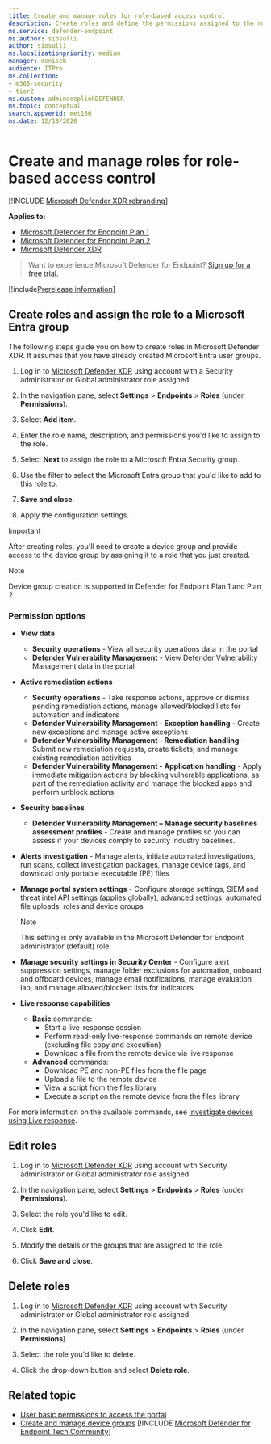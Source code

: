 ```yaml
---
title: Create and manage roles for role-based access control
description: Create roles and define the permissions assigned to the role as part of the role-based access control implementation in the Microsoft Defender XDR
ms.service: defender-endpoint
ms.author: siosulli
author: siosulli
ms.localizationpriority: medium
manager: deniseb
audience: ITPro
ms.collection: 
- m365-security
- tier2
ms.custom: admindeeplinkDEFENDER
ms.topic: conceptual
search.appverid: met150
ms.date: 12/18/2020
---
```


# Create and manage roles for role-based access control

[!INCLUDE [Microsoft Defender XDR rebranding](../includes/microsoft-defender.md)]

**Applies to:**

- [Microsoft Defender for Endpoint Plan 1](https://go.microsoft.com/fwlink/p/?linkid=2154037)
- [Microsoft Defender for Endpoint Plan 2](https://go.microsoft.com/fwlink/?linkid=2154037)
- [Microsoft Defender XDR](https://go.microsoft.com/fwlink/?linkid=2118804)

> Want to experience Microsoft Defender for Endpoint? [Sign up for a free trial.](https://signup.microsoft.com/create-account/signup?products=7f379fee-c4f9-4278-b0a1-e4c8c2fcdf7e&ru=https://aka.ms/MDEp2OpenTrial?ocid=docs-wdatp-roles-abovefoldlink)

[!include[Prerelease information](../includes/prerelease.md)]

<a name='create-roles-and-assign-the-role-to-an-azure-active-directory-group'></a>

## Create roles and assign the role to a Microsoft Entra group

The following steps guide you on how to create roles in Microsoft Defender XDR. It assumes that you have already created Microsoft Entra user groups.

1. Log in to <a href="https://go.microsoft.com/fwlink/p/?linkid=2077139" target="_blank">Microsoft Defender XDR</a> using account with a Security administrator or Global administrator role assigned.

2. In the navigation pane, select **Settings** \> **Endpoints** \> **Roles** (under **Permissions**).

3. Select **Add item**.

4. Enter the role name, description, and permissions you'd like to assign to the role.

5. Select **Next** to assign the role to a Microsoft Entra Security group.

6. Use the filter to select the Microsoft Entra group that you'd like to add to this role to.

7. **Save and close**.

8. Apply the configuration settings.

> [!IMPORTANT]
> After creating roles, you'll need to create a device group and provide access to the device group by assigning it to a role that you just created.

> [!NOTE]
> Device group creation is supported in Defender for Endpoint Plan 1 and Plan 2.

### Permission options

- **View data**
  - **Security operations** - View all security operations data in the portal
  - **Defender Vulnerability Management** - View Defender Vulnerability Management data in the portal

- **Active remediation actions**
  - **Security operations** - Take response actions, approve or dismiss pending remediation actions, manage allowed/blocked lists for automation and indicators
  - **Defender Vulnerability Management - Exception handling** - Create new exceptions and manage active exceptions
  - **Defender Vulnerability Management - Remediation handling** - Submit new remediation requests, create tickets, and manage existing remediation activities
  - **Defender Vulnerability Management - Application handling** - Apply immediate mitigation actions by blocking vulnerable applications, as part of the remediation activity and manage the blocked apps and perform unblock actions

- **Security baselines**
  - **Defender Vulnerability Management – Manage security baselines assessment profiles** - Create and manage profiles so you can assess if your devices comply to security industry baselines.

- **Alerts investigation** - Manage alerts, initiate automated investigations, run scans, collect investigation packages, manage device tags, and download only portable executable (PE) files

- **Manage portal system settings** - Configure storage settings, SIEM and threat intel API settings (applies globally), advanced settings, automated file uploads, roles and device groups

    > [!NOTE]
    > This setting is only available in the Microsoft Defender for Endpoint administrator (default) role.

- **Manage security settings in Security Center** - Configure alert suppression settings, manage folder exclusions for automation, onboard and offboard devices, manage email notifications, manage evaluation lab, and manage allowed/blocked lists for indicators

- **Live response capabilities**
  - **Basic** commands:
    - Start a live-response session
    - Perform read-only live-response commands on remote device (excluding file copy and execution)
    - Download a file from the remote device via live response
  - **Advanced** commands:
    - Download PE and non-PE files from the file page
    - Upload a file to the remote device
    - View a script from the files library
    - Execute a script on the remote device from the files library

For more information on the available commands, see [Investigate devices using Live response](live-response.md).

## Edit roles

1. Log in to <a href="https://go.microsoft.com/fwlink/p/?linkid=2077139" target="_blank">Microsoft Defender XDR</a> using account with Security administrator or Global administrator role assigned.

2. In the navigation pane, select **Settings** \> **Endpoints** \> **Roles** (under **Permissions**).

3. Select the role you'd like to edit.

4. Click **Edit**.

5. Modify the details or the groups that are assigned to the role.

6. Click **Save and close**.

## Delete roles

1. Log in to <a href="https://go.microsoft.com/fwlink/p/?linkid=2077139" target="_blank">Microsoft Defender XDR</a> using account with Security administrator or Global administrator role assigned.

2. In the navigation pane, select **Settings** \> **Endpoints** \> **Roles** (under **Permissions**).

3. Select the role you'd like to delete.

4. Click the drop-down button and select **Delete role**.

## Related topic

- [User basic permissions to access the portal](basic-permissions.md)
- [Create and manage device groups](machine-groups.md)
[!INCLUDE [Microsoft Defender for Endpoint Tech Community](../includes/defender-mde-techcommunity.md)]
